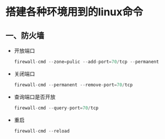 # 搭建各种环境用到的linux命令

## 一、防火墙

- 开放端口

  ```java
  firewall-cmd --zone=pulic --add-port=70/tcp --permanent
  ```

- 关闭端口

  ```java
  firewall-cmd --permanent --remove-port=70/tcp
  ```

- 查询端口是否开放

  ```java
  firewall-cmd --query-port=70/tcp
  ```

- 重启

  ```java
  firewall-cmd --reload
  ```